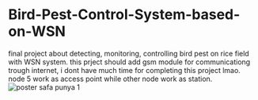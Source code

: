 # Bird-Pest-Control-System-based-on-WSN
final project about detecting, monitoring, controlling bird pest on rice field with WSN system.
this prject should add gsm module for communicationg trough internet, i dont have much time for completing this project lmao.
node 5 work as access point while other node work as station.
![poster safa punya 1](https://user-images.githubusercontent.com/17356265/52896223-2e00d380-31f7-11e9-827e-40bd2c62a8eb.jpg)
